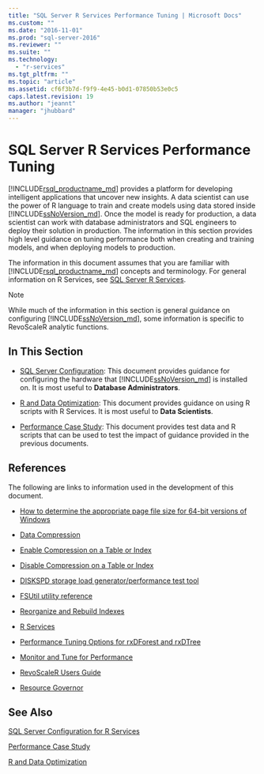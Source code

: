 ```yaml
---
title: "SQL Server R Services Performance Tuning | Microsoft Docs"
ms.custom: ""
ms.date: "2016-11-01"
ms.prod: "sql-server-2016"
ms.reviewer: ""
ms.suite: ""
ms.technology: 
  - "r-services"
ms.tgt_pltfrm: ""
ms.topic: "article"
ms.assetid: cf6f3b7d-f9f9-4e45-b0d1-07850b53e0c5
caps.latest.revision: 19
ms.author: "jeannt"
manager: "jhubbard"
---
```

# SQL Server R Services Performance Tuning
[!INCLUDE[rsql_productname_md](../../a9notintoc/includes/rsql-productname-md.md)] provides a platform for developing intelligent applications that uncover new insights. A data scientist can use the power of R language to train and create models using data stored inside [!INCLUDE[ssNoVersion_md](../../a9notintoc/includes/ssnoversion-md.md)]. Once the model is ready for production, a data scientist can work with database administrators and SQL engineers to deploy their solution in production. The information in this section provides high level guidance on tuning performance both when creating and training models, and when deploying models to production.

The information in this document assumes that you are familiar with [!INCLUDE[rsql_productname_md](../../a9notintoc/includes/rsql-productname-md.md)] concepts and terminology. For general information on R Services, see [SQL Server R Services](../../advanced-analytics/r-services/sql-server-r-services.md).

> [!NOTE]
> While much of the information in this section is general guidance on configuring [!INCLUDE[ssNoVersion_md](../../a9notintoc/includes/ssnoversion-md.md)], some information is specific to RevoScaleR analytic functions.

## In This Section

* [SQL Server Configuration](../../advanced-analytics/r-services/sql-server-configuration-r-services.md): This document provides guidance for configuring the hardware that [!INCLUDE[ssNoVersion_md](../../a9notintoc/includes/ssnoversion-md.md)] is installed on. It is most useful to __Database Administrators__.

* [R and Data Optimization](../../advanced-analytics/r-services/r-and-data-optimization-r-services.md): This document provides guidance on using R scripts with R Services. It is most useful to __Data Scientists__.

* [Performance Case Study](../../advanced-analytics/r-services/performance-case-study-r-services.md): This document provides test data and R scripts that can be used to test the impact of guidance provided in the previous documents.

## References

The following are links to information used in the development of this document.

* [How to determine the appropriate page file size for 64-bit versions of Windows](https://support.microsoft.com/kb/2860880)

* [Data Compression](../../relational-databases/data-compression/data-compression.md)

* [Enable Compression on a Table or Index](../../relational-databases/data-compression/enable-compression-on-a-table-or-index.md)

* [Disable Compression on a Table or Index](../../relational-databases/data-compression/disable-compression-on-a-table-or-index.md)

* [DISKSPD storage load generator/performance test tool](https://github.com/microsoft/diskspd)

* [FSUtil utility reference](https://technet.microsoft.com/library/cc753059.aspx)

* [Reorganize and Rebuild Indexes](../../relational-databases/indexes/reorganize-and-rebuild-indexes.md)

* [R Services](../../advanced-analytics/r-services/r-services.md)

* [Performance Tuning Options for rxDForest and rxDTree](https://support.microsoft.com/kb/3104235)

* [Monitor and Tune for Performance](../../relational-databases/performance/monitor-and-tune-for-performance.md)

* [RevoScaleR Users Guide](https://packages.revolutionanalytics.com/doc/7.0.0/win/RevoScaleR_Users_Guide.pdf)

* [Resource Governor](../../relational-databases/resource-governor/resource-governor.md)

## See Also

 
 [SQL Server Configuration for R Services](../../advanced-analytics/r-services/sql-server-configuration-r-services.md)
 
 [Performance Case Study](../../advanced-analytics/r-services/performance-case-study-r-services.md)
 
 [R and Data Optimization](../../advanced-analytics/r-services/r-and-data-optimization-r-services.md)
